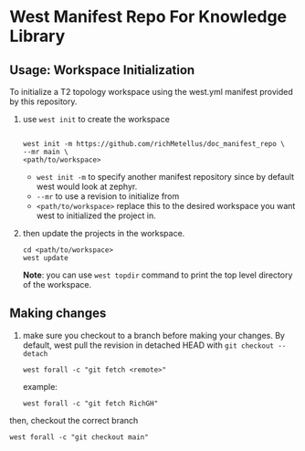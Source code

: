 
# West Manifest Repo For Knowledge Library

## Usage: Workspace Initialization

To initialize a T2 topology workspace using the west.yml manifest provided by this repository.

1. use `west init` to create the workspace

   ```console
   
   west init -m https://github.com/richMetellus/doc_manifest_repo \
   --mr main \
   <path/to/workspace>
   ```

   - `west init -m` to specify another manifest repository since by default west would look at zephyr.
   - `--mr` to use a revision to initialize from
   - `<path/to/workspace>` replace this to the desired workspace you want west to initialized the project in.

2. then update the projects in the workspace.

   ```console
   cd <path/to/workspace>
   west update 
   ```

   **Note**: you can use `west topdir` command to print the top level directory
   of the workspace.

## Making changes

1. make sure you checkout to a branch before making your changes. By default,
   west pull the revision in detached HEAD with  ``git checkout --detach``

   ```console
   west forall -c "git fetch <remote>"
   ```

   example:

   ```console
   west forall -c "git fetch RichGH"
   ```

  then, checkout the correct branch

  ```console
  west forall -c "git checkout main"
  ```
